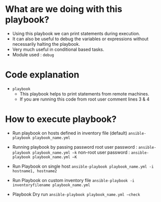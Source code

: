 # What are we doing with this playbook?
* Using this playbook we can print statements during execution.
* It can also be useful to debug the variables or expressions without necessarily halting the playbook.
* Very much useful in conditional based tasks.
* Module used : `debug`

# Code explanation
* `playbook` 
   - This playbook helps to print statements from remote machines.
   - If you are running this code from root user comment lines 3 & 4

# How to execute playbook?
 - Run playbook on hosts defined in inventory file (default)
   `ansible-playbook playbook_name.yml`

 - Running playbook by passing password
   root user password     : `ansible-playbook playbook_name.yml –k`
   non-root user password : `ansible-playbook playbook_name.yml –K`

 - Run Playbook on single host
   `ansible-playbook playbook_name.yml -i hostname1, hostname2`

 - Run Playbook on custom inventory file
   `ansible-playbook -i inventoryfilename playbook_name.yml`
   
 - Playbook Dry run
   `ansible-playbook playbook_name.yml –check`